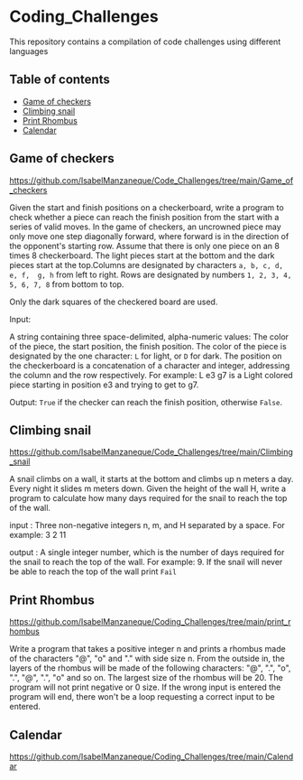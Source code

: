 # Coding_Challenges
This repository contains a compilation of code challenges using different languages 

## Table of contents

* [Game of checkers](#game-of-checkers)
* [Climbing snail](#climbing-snail)
* [Print Rhombus](#print-rhombus)
* [Calendar](#calendar)


## Game of checkers

https://github.com/IsabelManzaneque/Code_Challenges/tree/main/Game_of_checkers

Given the start and finish positions on a checkerboard, write a program to check whether a piece can reach the finish position from the start with a series of valid moves. In 
the game of checkers, an uncrowned piece may only move one step diagonally forward, where forward is in the direction of the opponent's starting row. Assume that there is 
only one piece on an 8 times 8 checkerboard. The light pieces start at the bottom and the dark pieces start at the top.Columns are designated by characters `a, b, c, d, e, f, 
g, h` from left to right. Rows are designated by numbers `1, 2, 3, 4, 5, 6, 7, 8` from bottom to top.

Only the dark squares of the checkered board are used.

Input:

A string containing three space-delimited, alpha-numeric values: The color of the piece, the start position, the finish position.
The color of the piece is designated by the one character: `L` for light, or `D` for dark.
The position on the checkerboard is a concatenation of a character and integer, addressing the column and the row respectively. 
For example: L e3 g7  is a Light colored piece starting in position e3 and trying to get to g7.


Output: `True` if the checker can reach the finish position, otherwise `False`.


## Climbing snail

https://github.com/IsabelManzaneque/Code_Challenges/tree/main/Climbing_snail

A snail climbs on a wall, it starts at the bottom and climbs up n meters a day. Every night it slides m meters down.
Given the height of the wall H, write a program to calculate how many days required for the snail to reach the top of the wall.

input : Three non-negative integers n, m, and H separated by a space. For example: 3 2 11

output : A single integer number, which is the number of days required for the snail to reach the top of the wall. For example: 9.
If the snail will never be able to reach the top of the wall print `Fail`


## Print Rhombus

https://github.com/IsabelManzaneque/Coding_Challenges/tree/main/print_rhombus

Write a program that takes a positive integer n and prints a rhombus made of the characters "@", "o" and "." with side size n. 
From the outside in, the layers of the rhombus will be made of the following characters: "@", ".", "o", ".", "@", ".", "o" and so on.
The largest size of the rhombus will be 20. The program will not print negative or 0 size. If the wrong input is entered the program will end, there won't be a loop requesting a correct input to be entered.


## Calendar

https://github.com/IsabelManzaneque/Coding_Challenges/tree/main/Calendar
